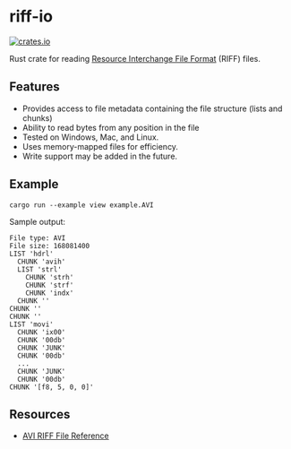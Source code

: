 # riff-io

[![crates.io](https://img.shields.io/crates/v/riff-io.svg)](https://crates.io/crates/riff-io)

Rust crate for reading [Resource Interchange File Format](https://en.wikipedia.org/wiki/Resource_Interchange_File_Format) (RIFF) files.

## Features

- Provides access to file metadata containing the file structure (lists and chunks) 
- Ability to read bytes from any position in the file
- Tested on Windows, Mac, and Linux. 
- Uses memory-mapped files for efficiency.
- Write support may be added in the future.

## Example

```bash,no_run
cargo run --example view example.AVI
```

Sample output:

```text,no_run
File type: AVI 
File size: 168081400
LIST 'hdrl'
  CHUNK 'avih'
  LIST 'strl'
    CHUNK 'strh'
    CHUNK 'strf'
    CHUNK 'indx'
  CHUNK ''
CHUNK ''
CHUNK ''
LIST 'movi'
  CHUNK 'ix00'
  CHUNK '00db'
  CHUNK 'JUNK'
  CHUNK '00db'
  ...
  CHUNK 'JUNK'
  CHUNK '00db'
CHUNK '[f8, 5, 0, 0]'
```

## Resources

- [AVI RIFF File Reference](https://docs.microsoft.com/en-us/previous-versions//ms779636(v=vs.85)?redirectedfrom=MSDN)
